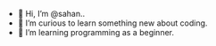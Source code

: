 - 👋 Hi, I’m @sahan..
- 👀 I’m curious to learn something new about coding.
- 🌱 I’m learning programming as a beginner.
